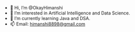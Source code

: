 - 👋 Hi, I’m @OkayHimanshi
- 👀 I’m interested in Artificial Intelligence and Data Science.
- 🌱 I’m currently learning Java and DSA.
- 📫 Email: himanshi8898@gmail.com

<!---
OkayHimanshi/OkayHimanshi is a ✨ special ✨ repository because its `README.md` (this file) appears on your GitHub profile.
You can click the Preview link to take a look at your changes.
--->

